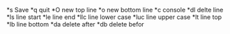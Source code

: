 *s Save
*q quit
*O new top line
*o new bottom line
*c console
*dl delte line
*ls line start
*le line end
*llc line lower case
*luc line upper case
*lt line top
*lb line bottom
*da delete after
*db delete befor